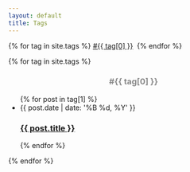 ```yaml
---
layout: default
title: Tags
---
```

<div class="home" id="home">
  {% for tag in site.tags %}
    <a href="#{{ tag[0] }}">#{{ tag[0] }}</a>&nbsp;
  {% endfor %}
  
  {% for tag in site.tags %}
  <h3 style="
      color: #888;
      text-align: center;
  " class="posts" id="#{{ tag[0] }}">#{{ tag[0] }}</h3>
  <ul class="posts noList">
    {% for post in tag[1] %}
    <li>
        <span class="date">{{ post.date | date: '%B %d, %Y' }}</span>
        <h3><a class="post-link" href="{{ post.url | prepend: site.baseurl }}">{{ post.title }}</a></h3>
    </li>
    {% endfor %}
  </ul>
  {% endfor %}
</div>